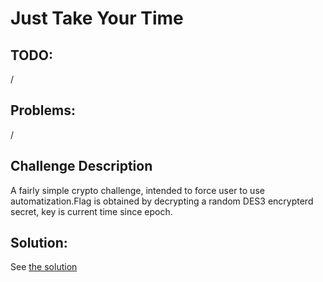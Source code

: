 # Just Take Your Time

## TODO:   
/

## Problems:
/

## Challenge Description
A fairly simple crypto challenge, intended to force user to use automatization.Flag is obtained by decrypting a random DES3 encrypterd secret, key is current time since epoch.

## Solution:
See [the solution](solve.py)
